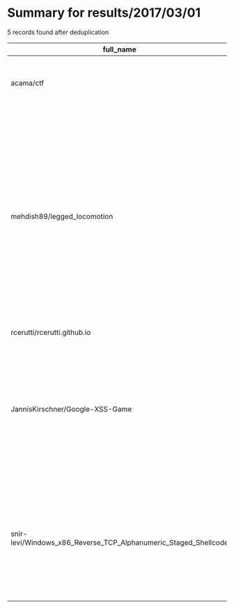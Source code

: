 
# Summary for results/2017/03/01
    
5 records found after deduplication

| full_name | description | html_url | matched_list | matched_count | pushed_at | size | stargazers_count | language | forks_count |
|-----------------------------------------------------------------|------------------------------------------------------------------------------------------------------------------------------------------------------------------------------------------------------------------------------------------------------------------|------------------------------------------------------------------------------------|----------------|-----------------|---------------------------|--------|--------------------|------------|---------------|
| acama/ctf | Exploits for interesting CTF challenges I have worked on | https://github.com/acama/ctf | ['exploit'] | 1 | 2017-03-01 23:51:40+00:00 | 556 | 61 | Python | 15 |
| mehdish89/legged_locomotion | A novel method for stochastic gait optimization which is applicable to low-cost legged robots is proposed and implemented. A custom 4-legged robot with cheap 3D-printed parts is exploited and fully simulated in ROS/Gazebo environment, which makes a wide va | https://github.com/mehdish89/legged_locomotion | ['exploit'] | 1 | 2017-03-01 17:32:10+00:00 | 4657 | 1 | C++ | 0 |
| rcerutti/rcerutti.github.io | nan | https://github.com/rcerutti/rcerutti.github.io | ['rce'] | 1 | 2017-03-01 00:30:19+00:00 | 0 | 0 | HTML | 0 |
| JannisKirschner/Google-XSS-Game | Hello there! :) Here are my solutions to the google xss game. I've noticed that some challenges don't work out with every browser, so try it with multiple ones. | https://github.com/JannisKirschner/Google-XSS-Game | ['exploit'] | 1 | 2017-03-01 08:44:54+00:00 | 5 | 1 | | 1 |
| snir-levi/Windows_x86_Reverse_TCP_Alphanumeric_Staged_Shellcode | Reverse TCP Staged Shellcode with Alphanumeric second stage which executes cmd.exe on Windows x86 platform. (Educational purposes only) | https://github.com/snir-levi/Windows_x86_Reverse_TCP_Alphanumeric_Staged_Shellcode | ['shellcode'] | 1 | 2017-03-01 21:00:08+00:00 | 11 | 5 | Assembly | 0 |
